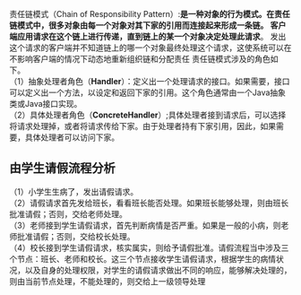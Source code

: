 责任链模式（Chain of Responsibility Pattern）:**是一种对象的行为模式。在责任链模式中，很多对象由每一个对象对其下家的引用而连接起来形成一条链。**
**客户端应用请求在这个链上进行传递，直到链上的某一个对象决定处理此请求**。
发出这个请求的客户端并不知道链上的哪一个对象最终处理这个请求，这使系统可以在不影响客户端的情况下动态地重新组织链和分配责任
责任链模式涉及的角色如下。  
（1）抽象处理者角色（**Handler**）：定义出一个处理请求的接口。如果需要，接口可以定义出一个方法，以设定和返回下家的引用。这个角色通常由一个Java抽象类或Java接口实现。  
（2）具体处理者角色（**ConcreteHandler**）;具体处理者接到请求后，可以选择将请求处理掉，或者将请求传给下家。由于处理者持有下家引用，因此，如果需要，具体处理者可以访问下家。

## 由学生请假流程分析

（1）小学生生病了，发出请假请求。  
（2）请假请求首先发给班长，看看班长能否处理。如果班长能够处理，则由班长批准请假；否则，交给老师处理。  
（3）老师接到学生请假请求，首先判断病情是否严重。如果是一般的小病，则老师批准请假；否则，交给校长处理。  
（4）校长接到学生请假请求，核实属实，则给予请假批准。请假流程当中涉及三个节点：班长、老师和校长。这三个节点接收学生请假请求，根据学生的病情状况，以及自身的处理权限，对学生的请假请求做出不同的响应，能够解决处理的，则由当前节点处理，不能处理的，则交给上一级领导处理
